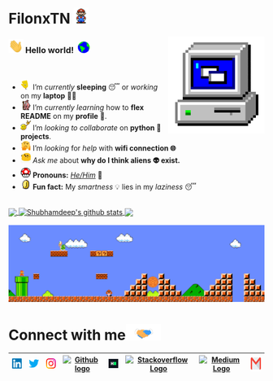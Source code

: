 # FilonxTN&nbsp;<img src="https://github.com/FilonxTN/FilonxTN/blob/main/Assets/Mario_Hello_Big.gif" width="30px">


<!-- 
    &nbsp; [![HitCount](http://hits.dwyl.com/FilonxTN/FilonxTN.svg)](http://hits.dwyl.com/FilonxTN/FilonxTN) 
-->

<img align="right" alt="PC GIF" src="https://github.com/FilonxTN/FilonxTN/blob/main/Assets/PC.gif" width="190" />

### <img src="https://github.com/FilonxTN/FilonxTN/blob/main/Assets/Hi.gif" width="29px"> **Hello world!** &nbsp;<img src="https://github.com/FilonxTN/FilonxTN/blob/main/Assets/Earth.gif" width="24px">


<br>

- <img alt="GIF" src="https://github.com/FilonxTN/FilonxTN/blob/main/Assets/wave.gif" width="20vw" /> I’m *currently* **sleeping** 😴 or *working* on my **laptop** 👨‍💻
- <img alt="GIF" src="https://github.com/FilonxTN/FilonxTN/blob/main/Assets/gandalf_parrot.gif" width="20vw" /> I’m *currently learning* how to **flex README** on my **profile** 💪.
- <img alt="GIF" src="https://github.com/FilonxTN/FilonxTN/blob/main/Assets/headbang.gif" width="20vw" /> I’m *looking to collaborate* on **python 🐍 projects**.
- <img alt="GIF" src="https://github.com/FilonxTN/FilonxTN/blob/main/Assets/hmm.gif" width="20vw" /> I’m *looking* for *help* with **wifi connection 🌐**
- <img alt="GIF" src="https://github.com/FilonxTN/FilonxTN/blob/main/Assets/happy.gif" width="20vw" /> *Ask me* about **why do I think aliens 👽 exist.**
- <img alt="GIF" src="https://github.com/FilonxTN/FilonxTN/blob/main/Assets/powerup.gif" width="20vw" /> **Pronouns:** [*He/Him*](https://pronoun.is/he) 🧔
- <img alt="GIF" src="https://github.com/FilonxTN/FilonxTN/blob/main/Assets/coin.gif" width="20vw" /> **Fun fact:** My *smartness* 💡 lies in my *laziness* 😴


<br>

<a href="https://github.com/FilonxTN">
  <img align="center" src="https://github-readme-stats.vercel.app/api/top-langs/?username=FilonxTN&theme=dark&hide_langs_below=1" />
</a>

<a href="https://github.com/FilonxTN">
 <img align="center" src="https://github-readme-stats.vercel.app/api?username=FilonxTN&show_icons=true&theme=dark&line_height=27" alt="Shubhamdeep's github stats"/>
</a>


<a href="https://github.com/FilonxTN/FilonxTN">
  <img align="center" src="https://github-readme-stats.vercel.app/api/pin/?username=FilonxTN&repo=FilonxTN&theme=dark" />
</a>


<br>
<!--
![Shubhamdeep's github stats](https://github-readme-stats.vercel.app/api?username=FilonxTN&show_icons=true&hide_border=true)
-->

<br>

<img src="https://github.com/FilonxTN/FilonxTN/blob/main/Assets/Mario_Gameplay.gif" alt="Mario Game" width="980">

<br>

# Connect with me<img src="https://github.com/FilonxTN/FilonxTN/blob/main/Assets/Handshake.gif" height="32px">



| [<img src="https://github.com/FilonxTN/FilonxTN/blob/main/Assets/Linkedin.svg" alt="Linkedin Logo" width="32">](https://in.linkedin.com/in/FilonxTN) | [<img src="https://github.com/FilonxTN/FilonxTN/blob/main/Assets/Twitter.svg" alt="Twitter Logo" width="32">](https://twitter.com/FilonxTN) | [<img src="https://github.com/FilonxTN/FilonxTN/blob/main/Assets/Instagram.svg" alt="instagram logo" width="32">](https://www.instagram.com/FilonxTN/)| [<img src="https://cdn.svgporn.com/logos/github-icon.svg" alt="Github logo" width="34">](https://github.com/FilonxTN) | [<img src="https://github.com/FilonxTN/FilonxTN/blob/main/Assets/HackerRank.svg" alt="HackerRank Logo" width="30">](https://www.hackerrank.com/) | [<img src="https://cdn.svgporn.com/logos/stackoverflow-icon.svg" alt="Stackoverflow Logo" width="28">](https://stackoverflow.com/users/13944080/FilonxTN) | [<img src="https://cdn.svgporn.com/logos/medium.svg" alt="Medium Logo" width="30">](https://medium.com/@shubhamdeepjha) | [<img src="https://github.com/FilonxTN/FilonxTN/blob/main/Assets/Gmail.svg" alt="Gmail logo" height="32">](mailto:FilonxTN@gmail.com)
|:---:|:---:|:---:|:---:|:---:|:---:|:---:|:---:|



<br>
<br>






<!--

![Dino](https://github.com/FilonxTN/FilonxTN/blob/main/Assets/dino.gif)

<a href="https://in.linkedin.com/in/FilonxTN">
    <img align="left" alt="Shubhamdeep Jha | Linkedin" width="24px" src="https://github.com/FilonxTN/FilonxTN/blob/main/Assets/Linkedin.svg" />
  </a> &nbsp;&nbsp;
  <a href="https://twitter.com/FilonxTN">
    <img align="left" alt="Shubhamdeep Jha | Twitter" width="26px" src="https://github.com/FilonxTN/FilonxTN/blob/main/Assets/Twitter.svg" />
  </a> &nbsp;&nbsp;
  <a href="https://www.instagram.com/FilonxTN/">
    <img align="left" alt="Shubhamdeep Jha | Instagram" width="24px" src="https://github.com/FilonxTN/FilonxTN/blob/main/Assets/Instagram.svg" />
  </a> &nbsp;&nbsp;
  <a href="mailto:shubhamdeepjha@gmail.com">
    <img align="left" alt="Shubhamdeep Jha | Gmail" width="26px" src="https://github.com/FilonxTN/FilonxTN/blob/main/Assets/Gmail.svg" />
  </a>
  
  
  
| [<img src="https://github.com/FilonxTN/FilonxTN/blob/main/Assets/Linkedin.svg" alt="Shubhamdeep Jha | Linkedin" width="34">](https://in.linkedin.com/in/FilonxTN) | [<img src="https://github.com/FilonxTN/FilonxTN/blob/main/Assets/Instagram.svg" alt="instagram logo" width="24">](https://www.instagram.com/delta231_/) | [<img src="https://github.com/FilonxTN/FilonxTN/blob/main/Assets/dev.png" alt="dev logo" width="24">](https://dev.to/delta456)| [<img src="https://github.com/FilonxTN/FilonxTN/blob/main/Assets/deviant_art.jpg" alt="dev logo" width="24">](https://www.deviantart.com/delta2318) | [<img src="https://raw.githubusercontent.com/FilonxTN/FilonxTN/main/Assets/twitter.png" alt="twitter logo" width="34">](https://twitter.com/Delta2315) | [<img src="https://raw.githubusercontent.com/FilonxTN/FilonxTN/f528b5b39f29b901937e692d6f760a89a4e1d16e/Assets/stack.svg" alt="stack logo" width="24">](https://stackoverflow.com/users/10053063/delta231) | [<img src="https://raw.githubusercontent.com/FilonxTN/FilonxTN/main/Assets/gitlab.png" alt="gitlab logo" width="24">](https://gitlab.com/Delta456) | [<img src="https://raw.githubusercontent.com/FilonxTN/FilonxTN/main/Assets/reddit.jpg" alt="reddit logo" width="24">](https://www.reddit.com/user/Delta231)
|---|---|---|---|---|---|---|---|





## 𝗠𝘆 𝗧𝗲𝗰𝗸 𝗦𝘁𝗮𝗰𝗸

<table>
  <tbody>
    <tr valign="top">
      <td width="25%" align="center">
        <span>𝗛𝗧𝗠𝗟𝟱</span><br><br><br>
        <img height="64px" src="https://cdn.svgporn.com/logos/html-5.svg">
      </td>
      <td width="25%" align="center">
        <span>𝗖𝗦𝗦𝟯</span><br><br><br>
        <img height="64px" src="https://cdn.svgporn.com/logos/css-3.svg">
      </td>
      <td width="25%" align="center">
        <span>𝗝𝗮𝘃𝗮𝗦𝗰𝗿𝗶𝗽𝘁</span><br><br><br>
        <img height="64px" src="https://cdn.svgporn.com/logos/javascript.svg">
      </td>
      <td width="25%" align="center">
        <span>𝗩𝘂𝗲</span><br><br><br>
        <img height="64px" src="https://cdn.svgporn.com/logos/vue.svg">
      </td>
    </tr>
    <tr valign="top">
      <td width="25%" align="center">
        <span>𝗪𝗲𝗯𝗽𝗮𝗰𝗸</span><br><br><br>
        <img height="64px" src="https://cdn.svgporn.com/logos/webpack.svg">
      </td>
      <td width="25%" align="center">
        <span>𝗘𝘀𝗹𝗶𝗻𝘁</span><br><br><br>
        <img height="64px" src="https://cdn.svgporn.com/logos/eslint.svg">
      </td>
      <td width="25%" align="center">
        <span>𝗚𝗶𝘁</span><br><br><br>
        <img height="64px" src="https://cdn.svgporn.com/logos/git-icon.svg">
      </td>
      <td width="25%" align="center">
        <span>𝗩𝗦 𝗖𝗼𝗱𝗲</span><br><br><br>
        <img height="64px" src="https://cdn.svgporn.com/logos/visual-studio-code.svg">
      </td>
    </tr>
    <tr valign="top">
      <td width="25%" align="center">
        <span>𝗟𝗲𝘀𝘀</span><br><br><br>
        <img height="64px" src="https://cdn.svgporn.com/logos/less.svg">
      </td>
      <td width="25%" align="center">
        <span>𝗦𝗮𝘀𝘀/𝗦𝗖𝗦𝗦</span><br><br><br>
        <img height="64px" src="https://cdn.svgporn.com/logos/sass.svg">
      </td>
      <td width="25%" align="center">
        <span>𝗧𝗮𝗶𝗹𝘄𝗶𝗻𝗱𝗖𝘀𝘀</span><br><br><br>
        <img height="64px" src="https://cdn.svgporn.com/logos/tailwindcss-icon.svg">
      </td>
      <td width="25%" align="center">
        <span>𝗡𝗲𝘁𝗹𝗶𝗳𝘆</span><br><br><br>
        <img height="64px" src="https://cdn.svgporn.com/logos/netlify.svg">
      </td>
    </tr>
  </tbody>
</table>


![visitors](https://visitor-badge.laobi.icu/badge?page_id=FilonxTN)

-->
